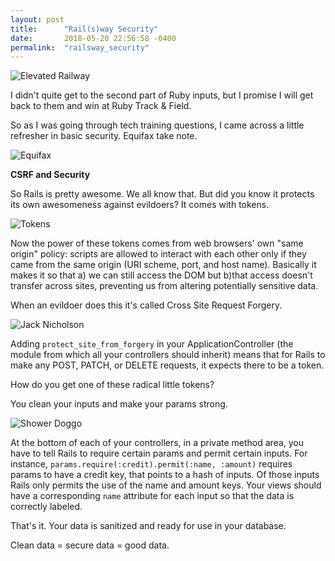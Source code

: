 ```yaml
---
layout: post
title:      "Rail(s)way Security"
date:       2018-05-20 22:56:58 -0400
permalink:  "railsway_security"
---
```


![Elevated Railway](https://i.imgur.com/2jaqwrJ.jpg)

I didn't quite get to the second part of Ruby inputs, but I promise I will get back to them and win at Ruby Track & Field.

So as I was going through tech training questions, I came across a little refresher in basic security. Equifax take note.

![Equifax](https://i.imgur.com/A8GJSce.jpg)

**CSRF and Security**

So Rails is pretty awesome. We all know that. But did you know it protects its own awesomeness against evildoers? It comes with tokens.

![Tokens](https://i.imgur.com/CN2guJ4.jpg)

Now the power of these tokens comes from web browsers' own "same origin" policy: scripts are allowed to interact with each other only if they came from the same origin (URI scheme, port, and host name). Basically it makes it so that a) we can still access the DOM but b)that access doesn't transfer across sites, preventing us from altering potentially sensitive data.

When an evildoer does this it's called Cross Site Request Forgery.

![Jack Nicholson](https://i.imgur.com/8MaYuxj.gif)

Adding `protect_site_from_forgery` in your ApplicationController (the module from which all your controllers should inherit) means that for Rails to make any POST, PATCH, or DELETE requests, it expects there to be a token.

How do you get one of these radical little tokens?

You clean your inputs and make your params strong.

![Shower Doggo](https://i.imgur.com/IoLXmeB.gif)

At the bottom of each of your controllers, in a private method area, you have to tell Rails to require certain params and permit certain inputs. For instance, `params.require(:credit).permit(:name, :amount)` requires params to have a credit key, that points to a hash of inputs. Of those inputs Rails only permits the use of the name and amount keys. Your views should have a corresponding `name` attribute for each input so that the data is correctly labeled.

That's it. Your data is sanitized and ready for use in your database.

Clean data = secure data = good data.
